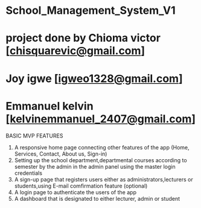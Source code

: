 # School_Management_System_V1
# project done by Chioma victor [chisquarevic@gmail.com]
# Joy igwe [igweo1328@gmail.com]
# Emmanuel kelvin [kelvinemmanuel_2407@gmail.com]

BASIC MVP FEATURES
1. A responsive home page connecting other features of the app (Home, Services, Contact, About us, Sign-in)
2. Setting up the school department,departmental courses according to semester by the admin in the admin panel using the master login credentials
3. A sign-up page that registers users either as administrators,lecturers or students,using E-mail comfirmation feature (optional)
4. A login page to authenticate the users of the app
5. A dashboard that is designated to either lecturer, admin or student
